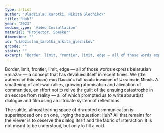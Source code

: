 ```yaml
---
type: artist
author: "Uladzislau Karotki, Nikita Glechikov"
title: "Huh?"
year: "2023"
medium_type: "Video Installation"
material: "Projector, Speaker"
dimension: ""
id: "uladzislau_karotki_nikita_glechikov"
qrcode: ""
status: ""
excerpt: "Border, limit, frontier, limit, edge — all of those words express belarusian «miaža» — a concept that has devalued itself in recent times. We (the authors of this video) met Russia's full-scale invasion of Ukraine in Minsk. A smattering of anti-war rallies, growing atomisation and alienation of communities, an effort not to relive the guilt of the ensuing catastrophe in an escape from reality — all of which prompted us to write absurdist dialogue and film using an intricate system of reflections.The subtle, almost tearing space of disrupted communication is superimposed one on one, urging the question: Huh? All that remains for the viewer is to observe the dialog itself and the fabric of interaction..."
---
```

Border, limit, frontier, limit, edge — all of those words express belarusian «miaža» — a concept that has devalued itself in recent times. We (the authors of this video) met Russia's full-scale invasion of Ukraine in Minsk. A smattering of anti-war rallies, growing atomisation and alienation of communities, an effort not to relive the guilt of the ensuing catastrophe in an escape from reality — all of which prompted us to write absurdist dialogue and film using an intricate system of reflections.

The subtle, almost tearing space of disrupted communication is superimposed one on one, urging the question: Huh? All that remains for the viewer is to observe the dialog itself and the fabric of interaction. It is not meant to be understood, but only to fill a void.
